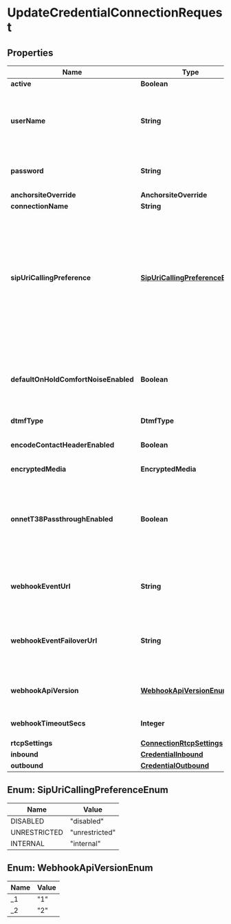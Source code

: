 

# UpdateCredentialConnectionRequest


## Properties

| Name | Type | Description | Notes |
|------------ | ------------- | ------------- | -------------|
|**active** | **Boolean** | Defaults to true |  [optional] |
|**userName** | **String** | The user name to be used as part of the credentials. Must be 4-32 characters long and alphanumeric values only (no spaces or special characters). |  [optional] |
|**password** | **String** | The password to be used as part of the credentials. Must be 8 to 128 characters long. |  [optional] |
|**anchorsiteOverride** | **AnchorsiteOverride** |  |  [optional] |
|**connectionName** | **String** |  |  [optional] |
|**sipUriCallingPreference** | [**SipUriCallingPreferenceEnum**](#SipUriCallingPreferenceEnum) | This feature enables inbound SIP URI calls to your Credential Auth Connection. If enabled for all (unrestricted) then anyone who calls the SIP URI &lt;your-username&gt;@telnyx.com will be connected to your Connection. You can also choose to allow only calls that are originated on any Connections under your account (internal). |  [optional] |
|**defaultOnHoldComfortNoiseEnabled** | **Boolean** | When enabled, Telnyx will generate comfort noise when you place the call on hold. If disabled, you will need to generate comfort noise or on hold music to avoid RTP timeout. |  [optional] |
|**dtmfType** | **DtmfType** |  |  [optional] |
|**encodeContactHeaderEnabled** | **Boolean** | Encode the SIP contact header sent by Telnyx to avoid issues for NAT or ALG scenarios. |  [optional] |
|**encryptedMedia** | **EncryptedMedia** |  |  [optional] |
|**onnetT38PassthroughEnabled** | **Boolean** | Enable on-net T38 if you prefer the sender and receiver negotiating T38 directly if both are on the Telnyx network. If this is disabled, Telnyx will be able to use T38 on just one leg of the call depending on each leg&#39;s settings. |  [optional] |
|**webhookEventUrl** | **String** | The URL where webhooks related to this connection will be sent. Must include a scheme, such as &#39;https&#39;. |  [optional] |
|**webhookEventFailoverUrl** | **String** | The failover URL where webhooks related to this connection will be sent if sending to the primary URL fails. Must include a scheme, such as &#39;https&#39;. |  [optional] |
|**webhookApiVersion** | [**WebhookApiVersionEnum**](#WebhookApiVersionEnum) | Determines which webhook format will be used, Telnyx API v1 or v2. |  [optional] |
|**webhookTimeoutSecs** | **Integer** | Specifies how many seconds to wait before timing out a webhook. |  [optional] |
|**rtcpSettings** | [**ConnectionRtcpSettings**](ConnectionRtcpSettings.md) |  |  [optional] |
|**inbound** | [**CredentialInbound**](CredentialInbound.md) |  |  [optional] |
|**outbound** | [**CredentialOutbound**](CredentialOutbound.md) |  |  [optional] |



## Enum: SipUriCallingPreferenceEnum

| Name | Value |
|---- | -----|
| DISABLED | &quot;disabled&quot; |
| UNRESTRICTED | &quot;unrestricted&quot; |
| INTERNAL | &quot;internal&quot; |



## Enum: WebhookApiVersionEnum

| Name | Value |
|---- | -----|
| _1 | &quot;1&quot; |
| _2 | &quot;2&quot; |



